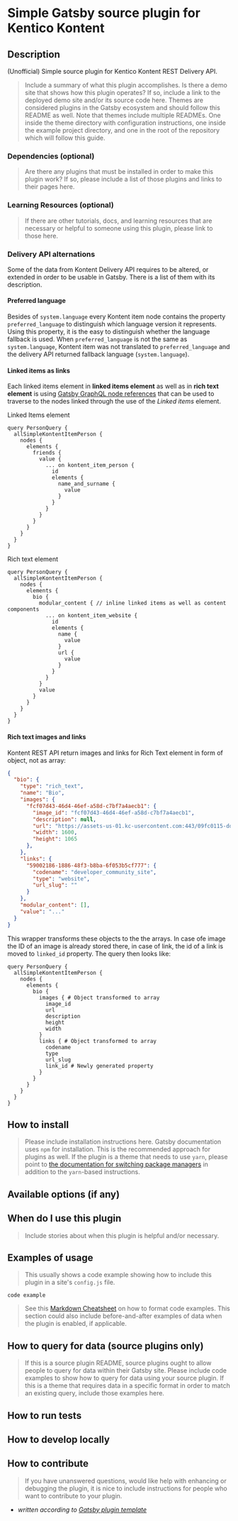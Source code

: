 # Simple Gatsby source plugin for Kentico Kontent

## Description

(Unofficial) Simple source plugin for Kentico Kontent REST Delivery API.

> Include a summary of what this plugin accomplishes. Is there a demo site that shows how this plugin operates? If so, include a link to the deployed demo site and/or its source code here.
> Themes are considered plugins in the Gatsby ecosystem and should follow this README as well. Note that themes include multiple READMEs. One inside the theme directory with configuration instructions, one inside the example project directory, and one in the root of the repository which will follow this guide.

### Dependencies (optional)

> Are there any plugins that must be installed in order to make this plugin work? If so, please include a list of those plugins and links to their pages here.

### Learning Resources (optional)

> If there are other tutorials, docs, and learning resources that are necessary or helpful to someone using this plugin, please link to those here.

### Delivery API alternations

Some of the data from Kontent Delivery API requires to be altered, or extended in order to be usable in Gatsby. There is a list of them with its description.

#### Preferred language

Besides of `system.language` every Kontent item node contains the property `preferred_language` to distinguish which language version it represents. Using this property, it is the easy to distinguish whether the language fallback is used. When `preferred_language` is not the same as `system.language`, Kontent item was not translated to `preferred_language` and the delivery API returned fallback language (`system.language`).

#### Linked items as links

Each linked items element in **linked items element** as well as in **rich text element** is using [Gatsby GraphQL node references](https://www.gatsbyjs.org/docs/create-source-plugin/#creating-the-relationship) that can be used to traverse to the nodes linked through the use of the *Linked items* element.

Linked Items element

  ```gql
  query PersonQuery {
    allSimpleKontentItemPerson {
      nodes {
        elements {
          friends {
            value {
              ... on kontent_item_person {
                id
                elements {
                  name_and_surname {
                    value
                  }
                }
              }
            }
          }
        }
      }
    }
  }
  ```

Rich text element

  ```gql
  query PersonQuery {
    allSimpleKontentItemPerson {
      nodes {
        elements {
          bio {
            modular_content { // inline linked items as well as content components
              ... on kontent_item_website {
                id
                elements {
                  name {
                    value
                  }
                  url {
                    value
                  }
                }
              }
            }
            value
          }
        }
      }
    }
  }
  ```

#### Rich text images and links

Kontent REST API return images and links for Rich Text element in form of object, not as array:

```json
{
  "bio": {
    "type": "rich_text",
    "name": "Bio",
    "images": {
      "fcf07d43-46d4-46ef-a58d-c7bf7a4aecb1": {
        "image_id": "fcf07d43-46d4-46ef-a58d-c7bf7a4aecb1",
        "description": null,
        "url": "https://assets-us-01.kc-usercontent.com:443/09fc0115-dd4d-00c7-5bd9-5f73836aee81/0faa87b4-9e1e-41b8-8b38-c107cbb35147/2.jpg",
        "width": 1600,
        "height": 1065
      },
    },
    "links": {
      "59002186-1886-48f3-b8ba-6f053b5cf777": {
        "codename": "developer_community_site",
        "type": "website",
        "url_slug": ""
      }
    },
    "modular_content": [],
    "value": "..."
  }
}
```

This wrapper transforms these objects to the the arrays. In case ofe image the ID of an image is already stored there, in case of link, the id of a link is moved to `linked_id` property. The query then looks like:

```gql
query PersonQuery {
  allSimpleKontentItemPerson {
    nodes {
      elements {
        bio {
          images { # Object transformed to array
            image_id
            url
            description
            height
            width
          }
          links { # Object transformed to array
            codename
            type
            url_slug
            link_id # Newly generated property
          }
        }
      }
    }
  }
}
```

## How to install

> Please include installation instructions here.
> Gatsby documentation uses `npm` for installation. This is the recommended approach for plugins as well.
> If the plugin is a theme that needs to use `yarn`, please point to [the documentation for switching package managers](/docs/gatsby-cli/#how-to-change-your-default-package-manager-for-your-next-project) in addition to the `yarn`-based instructions.

## Available options (if any)

## When do I use this plugin

> Include stories about when this plugin is helpful and/or necessary.

## Examples of usage

> This usually shows a code example showing how to include this plugin in a site's `config.js` file.

    code example

> See this [Markdown Cheatsheet](https://github.com/adam-p/markdown-here/wiki/Markdown-Cheatsheet#code) on how to format code examples.
> This section could also include before-and-after examples of data when the plugin is enabled, if applicable.

## How to query for data (source plugins only)

> If this is a source plugin README, source plugins ought to allow people to query for data within their Gatsby site. Please include code examples to show how to query for data using your source plugin.
> If this is a theme that requires data in a specific format in order to match an existing query, include those examples here.

## How to run tests

## How to develop locally

## How to contribute

> If you have unanswered questions, would like help with enhancing or debugging the plugin, it is nice to include instructions for people who want to contribute to your plugin.

- _written according to [Gatsby plugin template](https://www.gatsbyjs.org/contributing/docs-templates/#plugin-readme-template)_
